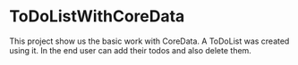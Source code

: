 # ToDoListWithCoreData

This project show us the basic work with CoreData. A ToDoList was created using it. In the end user can add their todos and also delete them. 
